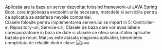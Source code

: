 Aplicatia are la baza un server dezvoltat folosind framework-ul JAVA Spring Boot, care inglobeaza endpoint-urile necesare, metodele si serviciile pentru ca aplicatia sa satisfaca nevoile companiei.  
Clasele folosite pentru implementarea serverului se impart in 5: Controller-e, Repository-uri, Service-uri, Clasele de baza care vor avea tabele corespunzatoare in baza de date si clasele ce ofera securitatea aplicatie bazata pe roluri. 
Mai jos este atasata diagrama aplicatiei, bineinteles completata de relatiile dintre clase:
![java](https://github.com/constantinescu-ciprian-30127/EmployeeManagementBackend/assets/92230508/1c8138f9-9840-486f-aa21-c80a97ec6bfe)
